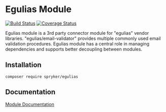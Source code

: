 # Egulias Module
[![Build Status](https://travis-ci.org/spryker/Egulias.svg)](https://travis-ci.org/spryker/Egulias)
[![Coverage Status](https://coveralls.io/repos/github/spryker/Egulias/badge.svg)](https://coveralls.io/github/spryker/Egulias)

Egulias module is a 3rd party connector module for "egulias" vendor libraries.
"egulias/email-validator" provides multiple commonly used email validation procedures.
Egulias module has a central role in managing dependencies and supports better decoupling between modules.

## Installation

```
composer require spryker/egulias
```

## Documentation

[Module Documentation](https://academy.spryker.com/developing_with_spryker/module_guide/modules.html)
